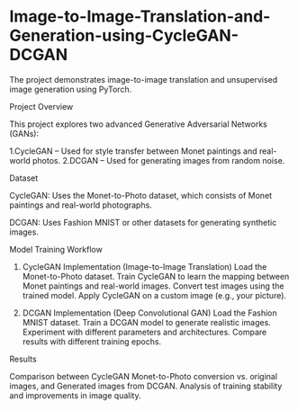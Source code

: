 # Image-to-Image-Translation-and-Generation-using-CycleGAN-DCGAN

The project demonstrates image-to-image translation and unsupervised image generation using PyTorch.

Project Overview

This project explores two advanced Generative Adversarial Networks (GANs):

1.CycleGAN – Used for style transfer between Monet paintings and real-world photos.
2.DCGAN – Used for generating images from random noise.

Dataset

CycleGAN: Uses the Monet-to-Photo dataset, which consists of Monet paintings and real-world photographs.

DCGAN: Uses Fashion MNIST or other datasets for generating synthetic images.

Model Training Workflow

1. CycleGAN Implementation (Image-to-Image Translation)
Load the Monet-to-Photo dataset.
Train CycleGAN to learn the mapping between Monet paintings and real-world images.
Convert test images using the trained model.
Apply CycleGAN on a custom image (e.g., your picture).

2. DCGAN Implementation (Deep Convolutional GAN)
Load the Fashion MNIST dataset.
Train a DCGAN model to generate realistic images.
Experiment with different parameters and architectures.
Compare results with different training epochs.

Results

Comparison between CycleGAN Monet-to-Photo conversion vs. original images, and
Generated images from DCGAN.
Analysis of training stability and improvements in image quality.
